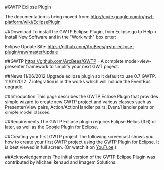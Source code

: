 #GWTP Eclipse Plugin

The documentation is being moved from: http://code.google.com/p/gwt-platform/wiki/EclipsePlugin

##Download
To install the GWTP Eclipse Plugin, from Eclipse go to Help > Install New Software and in the "Work with" box enter:

Eclipse Update Site: https://github.com/ArcBees/gwtp-eclipse-plugin/raw/master/update

##GWTP
https://github.com/ArcBees/GWTP - A complete model-view-presenter framework to simplify your next GWT project. 

##News
11/06/2012 Upgrade eclipse plugin so it default to use 0.7 GWTP. 
11/01/2012 .7 integration is in the works which will include the EventBus upgrade.

##Introduction
This page describes the GWTP Eclipse Plugin that provides simple wizard to create new GWTP project and 
various classes such as Presenter/View pairs, Action/ActionHandler pairs, Event/Handler pairs or simple model classes.

##Requirements
The GWTP Eclipse plugin requires Eclipse Helios (3.6) or later, as well as the Google Plugin for Eclipse.

##Creating your first GWTP project
The following screencast shows you how to create your first GWTP project using the GWTP Plugin for Eclipse. 
It is best viewed in full screen. (Or watch it on [YouTube](http://www.youtube.com/watch?v=cC-Qh4q1lCI).)

##Acknowledgements
The initial version of the GWTP Eclipse Plugin was contributed by Michael Renaud and Imagem Solutions.